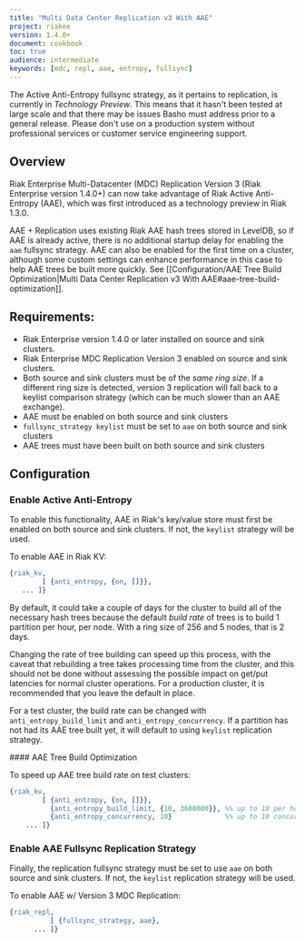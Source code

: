 ```yaml
---
title: "Multi Data Center Replication v3 With AAE"
project: riakee
version: 1.4.0+
document: cookbook
toc: true
audience: intermediate
keywords: [mdc, repl, aae, entropy, fullsync]
---
```


<div class="info">
The Active Anti-Entropy fullsync strategy, as it pertains to replication, is currently in <em>Technology Preview</em>. This means that it hasn't been tested at large scale and that there may be issues Basho must address prior to a general release. Please don't use on a production system without professional services or customer service engineering support.
</div>

## Overview

Riak Enterprise Multi-Datacenter (MDC) Replication Version 3 (Riak Enterprise version 1.4.0+) can now take advantage of Riak Active Anti-Entropy (AAE), which was first introduced as a technology preview in Riak 1.3.0. 

AAE + Replication uses existing Riak AAE hash trees stored in LevelDB, so if AAE is already active, there is no additional startup delay for enabling the `aae` fullsync strategy. AAE can also be enabled for the first time on a cluster, although some custom settings can enhance performance in this case to help AAE trees be built more quickly. See [[Configuration/AAE Tree Build Optimization|Multi Data Center Replication v3 With AAE#aae-tree-build-optimization]].

## Requirements:

* Riak Enterprise version 1.4.0 or later installed on source and sink clusters.
* Riak Enterprise MDC Replication Version 3 enabled on source and sink clusters.
* Both source and sink clusters must be of the *same ring size*. If a different ring size is detected, version 3 replication will fall back to a keylist comparison strategy (which can be much slower than an AAE exchange).
* AAE must be enabled on both source and sink clusters
* `fullsync_strategy keylist` must be set to `aae` on both source and sink clusters
* AAE trees must have been built on both source and sink clusters


## Configuration

### Enable Active Anti-Entropy
To enable this functionality, AAE in Riak's key/value store must first be enabled on both source and sink clusters. If not, the `keylist` strategy will be used.

To enable AAE in Riak KV:

```erlang
{riak_kv,
        [ {anti_entropy, {on, []}},
   ... ]}
```

By default, it could take a couple of days for the cluster to build all of the necessary hash trees because the default *build rate* of trees is to build 1 partition per hour, per node. With a ring size of 256 and 5 nodes, that is 2 days.

Changing the rate of tree building can speed up this process, with the caveat that rebuilding a tree takes processing time from the cluster, and this should not be done without assessing the possible impact on get/put latencies for normal cluster operations. For a production cluster, it is recommended that you leave the default in place.

For a test cluster, the build rate can be changed with `anti_entropy_build_limit` and `anti_entropy_concurrency`. If a partition has not had its AAE tree built yet, it will default to using `keylist` replication strategy.

<div id="aae-tree-build-optimization"></div>
#### AAE Tree Build Optimization

To speed up AAE tree build rate on test clusters:

```erlang
{riak_kv,
        [ {anti_entropy, {on, []}},
          {anti_entropy_build_limit, {10, 3600000}}, %% up to 10 per hour
          {anti_entropy_concurrency, 10}             %% up to 10 concurrent builds
    ... ]}
```

### Enable AAE Fullsync Replication Strategy

Finally, the replication fullsync strategy must be set to use `aae` on both source and sink clusters. If not, the `keylist` replication strategy will be used.

To enable AAE w/ Version 3 MDC Replication:

```erlang
{riak_repl,
          [ {fullsync_strategy, aae},
      ... ]}
```
